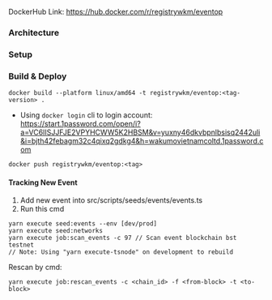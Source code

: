 
DockerHub Link: https://hub.docker.com/r/registrywkm/eventop

### Architecture

### Setup

### Build & Deploy

```
docker build --platform linux/amd64 -t registrywkm/eventop:<tag-version> .
```

- Using `docker login` cli to login account: https://start.1password.com/open/i?a=VC6IISJJFJE2VPYHCWW5K2HBSM&v=yuxny46dkvbpnlbsisq2442uli&i=bjth42febagm32c4qixq2gdkg4&h=wakumovietnamcoltd.1password.com

```
docker push registrywkm/eventop:<tag>
```

#### Tracking New Event

1. Add new event into src/scripts/seeds/events/events.ts
2. Run this cmd
```
yarn execute seed:events --env [dev/prod]
yarn execute seed:networks
yarn execute job:scan_events -c 97 // Scan event blockchain bst testnet
// Note: Using "yarn execute-tsnode" on development to rebuild
```

Rescan  by cmd:
```
yarn execute job:rescan_events -c <chain_id> -f <from-block> -t <to-block>
```
